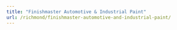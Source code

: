 ```yaml
---
title: "Finishmaster Automotive & Industrial Paint"
url: /richmond/finishmaster-automotive-and-industrial-paint/
---
```

